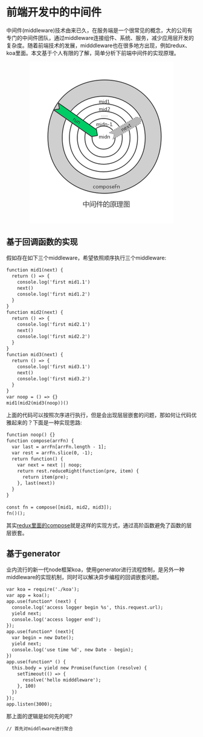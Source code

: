 # 前端开发中的中间件

中间件(middleware)技术由来已久，在服务端是一个很常见的概念，大的公司有专门的中间件团队，通过middleware连接组件、系统、服务，减少应用层开发的复杂度。随着前端技术的发展，midddleware也在很多地方出现，例如redux、koa里面。本文基于个人有限的了解，简单分析下前端中间件的实现原理。

<div style="margin: 0 auto; width: 100%; text-align: center"><img src="../img/middleware/middleware.png" /></div>

## 基于回调函数的实现

假如存在如下三个middleware，希望依照顺序执行三个middleware:

```
function mid1(next) {
  return () => {
    console.log('first mid1.1')
    next()
    console.log('first mid1.2')
  }
}
function mid2(next) {
  return () => {
    console.log('first mid2.1')
    next()
    console.log('first mid2.2')
  }
}
function mid3(next) {
  return () => {
    console.log('first mid3.1')
    next()
    console.log('first mid3.2')
  }
}
var noop = () => {}
mid1(mid2(mid3(noop))()
```
上面的代码可以按照次序进行执行，但是会出现层层嵌套的问题，那如何让代码优雅起来的？下面是一种实现思路:

```
function noop() {}
function compose(arrFn) {
  var last = arrFn[arrFn.length - 1];
  var rest = arrFn.slice(0, -1);
  return function() {
    var next = next || noop;
    return rest.reduceRight(function(pre, item) {
      return item(pre);
    }, last(next))
  }
}

const fn = compose([mid1, mid2, mid3]);
fn()();
```
其实[redux里面的compose](https://github.com/reactjs/redux/blob/master/src/compose.js)就是这样的实现方式，通过高阶函数避免了函数的层层嵌套。

## 基于generator

业内流行的新一代node框架koa，使用generator进行流程控制，是另外一种middleware的实现机制，同时可以解决异步编程的回调嵌套问题。

```
var koa = require('./koa');
var app = koa();
app.use(function* (next) {
  console.log('access logger begin %s', this.request.url);
  yield next;
  console.log('access logger end');
});
app.use(function* (next){
  var begin = new Date();
  yield next;
  console.log('use time %d', new Date - begin);
})
app.use(function* () {
  this.body = yield new Promise(function (resolve) {
    setTimeout(() => {
      resolve('hello midddleware');
    }, 100)
  })
});
app.listen(3000);
```

那上面的逻辑是如何先的呢?

```
// 首先对middleware进行聚合

```


